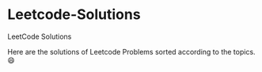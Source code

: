 # Leetcode-Solutions
LeetCode Solutions 

Here are the solutions of Leetcode Problems sorted according to the topics.
😄
